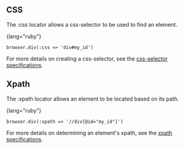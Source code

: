 ## CSS

The :css locator allows a css-selector to be used to find an element.

{lang="ruby"}
~~~~~~~~
browser.div(:css => 'div#my_id')
~~~~~~~~

For more details on creating a css-selector, see the [css-selector specifications](http://www.w3.org/TR/css3-selectors/).

## Xpath

The :xpath locator allows an element to be located based on its path.

{lang="ruby"}
~~~~~~~~
browser.div(:xpath => '//div[@id="my_id"]')
~~~~~~~~

For more details on determining an element's xpath, see the [xpath specifications](http://www.w3.org/TR/xpath20/).